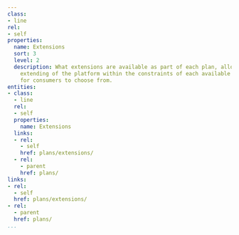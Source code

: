 ```yaml
---
class:
- line
rel:
- self
properties:
  name: Extensions
  sort: 3
  level: 2
  description: What extensions are available as part of each plan, allowing for clear
    extending of the platform within the constraints of each available plan or tier
    for consumers to choose from.
entities:
- class:
  - line
  rel:
  - self
  properties:
    name: Extensions
  links:
  - rel:
    - self
    href: plans/extensions/
  - rel:
    - parent
    href: plans/
links:
- rel:
  - self
  href: plans/extensions/
- rel:
  - parent
  href: plans/
...
```


